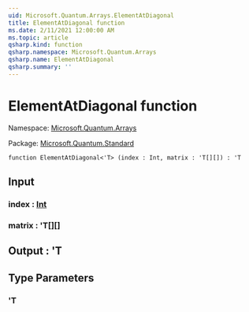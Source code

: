```yaml
---
uid: Microsoft.Quantum.Arrays.ElementAtDiagonal
title: ElementAtDiagonal function
ms.date: 2/11/2021 12:00:00 AM
ms.topic: article
qsharp.kind: function
qsharp.namespace: Microsoft.Quantum.Arrays
qsharp.name: ElementAtDiagonal
qsharp.summary: ''
---
```


# ElementAtDiagonal function

Namespace: [Microsoft.Quantum.Arrays](xref:Microsoft.Quantum.Arrays)

Package: [Microsoft.Quantum.Standard](https://nuget.org/packages/Microsoft.Quantum.Standard)




```qsharp
function ElementAtDiagonal<'T> (index : Int, matrix : 'T[][]) : 'T
```


## Input

### index : [Int](xref:microsoft.quantum.lang-ref.int)




### matrix : 'T[][]





## Output : 'T



## Type Parameters

### 'T

